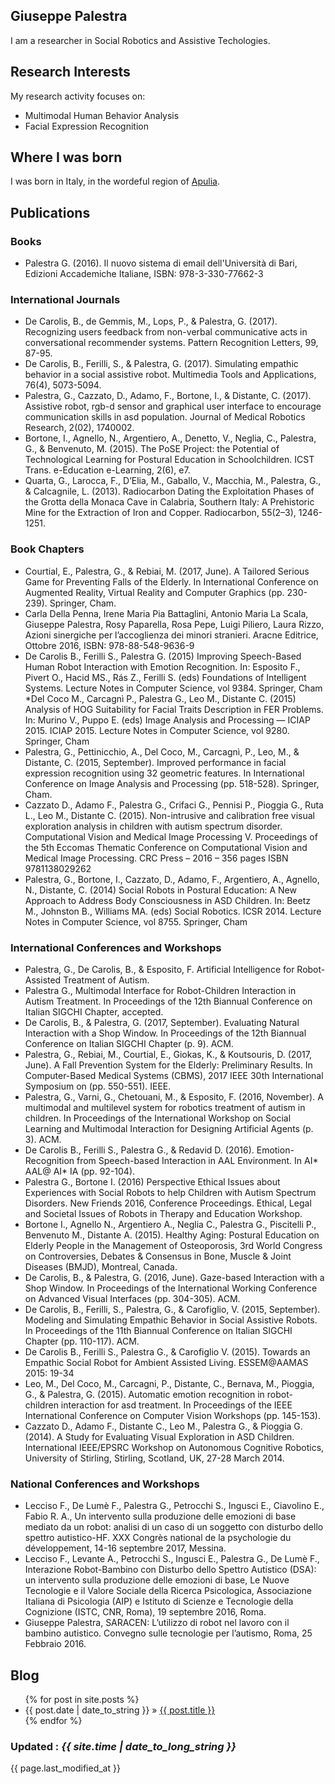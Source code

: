 ## Giuseppe Palestra
I am a researcher in Social Robotics and Assistive Techologies.

## Research Interests
My research activity focuses on: 
- Multimodal Human Behavior Analysis
- Facial Expression Recognition

## Where I was born
I was born in Italy, in the wordeful region of [Apulia](https://en.wikipedia.org/wiki/Apulia).

## Publications

### Books
* Palestra G. (2016). Il nuovo sistema di email dell'Università di Bari, Edizioni Accademiche Italiane, ISBN: 978-3-330-77662-3
     
### International Journals
* De Carolis, B., de Gemmis, M., Lops, P., & Palestra, G. (2017). Recognizing users feedback from non-verbal communicative acts in conversational recommender systems. Pattern Recognition Letters, 99, 87-95.
* De Carolis, B., Ferilli, S., & Palestra, G. (2017). Simulating empathic behavior in a social assistive robot. Multimedia Tools and Applications, 76(4), 5073-5094.
* Palestra, G., Cazzato, D., Adamo, F., Bortone, I., & Distante, C. (2017). Assistive robot, rgb-d sensor and graphical user interface to encourage communication skills in asd population. Journal of Medical Robotics Research, 2(02), 1740002.
* Bortone, I., Agnello, N., Argentiero, A., Denetto, V., Neglia, C., Palestra, G., & Benvenuto, M. (2015). The PoSE Project: the Potential of Technological Learning for Postural Education in Schoolchildren. ICST Trans. e-Education e-Learning, 2(6), e7.
* Quarta, G., Larocca, F., D’Elia, M., Gaballo, V., Macchia, M., Palestra, G., & Calcagnile, L. (2013). Radiocarbon Dating the Exploitation Phases of the Grotta della Monaca Cave in Calabria, Southern Italy: A Prehistoric Mine for the Extraction of Iron and Copper. Radiocarbon, 55(2–3), 1246-1251.

     
### Book Chapters
* Courtial, E., Palestra, G., & Rebiai, M. (2017, June). A Tailored Serious Game for Preventing Falls of the Elderly. In International Conference on Augmented Reality, Virtual Reality and Computer Graphics (pp. 230-239). Springer, Cham.
* Carla Della Penna, Irene Maria Pia Battaglini, Antonio Maria La Scala, Giuseppe Palestra, Rosy Paparella, Rosa Pepe, Luigi Piliero, Laura Rizzo, Azioni sinergiche per l’accoglienza dei minori stranieri. Aracne Editrice, Ottobre 2016, ISBN: 978-88-548-9636-9
* De Carolis B., Ferilli S., Palestra G. (2015) Improving Speech-Based Human Robot Interaction with Emotion Recognition. In: Esposito F., Pivert O., Hacid MS., Rás Z., Ferilli S. (eds) Foundations of Intelligent Systems. Lecture Notes in Computer Science, vol 9384. Springer, Cham
*Del Coco M., Carcagnì P., Palestra G., Leo M., Distante C. (2015) Analysis of HOG Suitability for Facial Traits Description in FER Problems. In: Murino V., Puppo E. (eds) Image Analysis and Processing — ICIAP 2015. ICIAP 2015. Lecture Notes in Computer Science, vol 9280. Springer, Cham
* Palestra, G., Pettinicchio, A., Del Coco, M., Carcagnì, P., Leo, M., & Distante, C. (2015, September). Improved performance in facial expression recognition using 32 geometric features. In International Conference on Image Analysis and Processing (pp. 518-528). Springer, Cham.
* Cazzato D., Adamo F., Palestra G., Crifaci G., Pennisi P., Pioggia G., Ruta L., Leo M., Distante C. (2015). Non-intrusive and calibration free visual exploration analysis in children with autism spectrum disorder. Computational Vision and Medical Image Processing V. Proceedings of the 5th Eccomas Thematic Conference on Computational Vision and Medical Image Processing. CRC Press – 2016 – 356 pages ISBN 9781138029262
* Palestra, G., Bortone, I., Cazzato, D., Adamo, F., Argentiero, A., Agnello, N., Distante, C. (2014) Social Robots in Postural Education: A New Approach to Address Body Consciousness in ASD Children. In: Beetz M., Johnston B., Williams MA. (eds) Social Robotics. ICSR 2014. Lecture Notes in Computer Science, vol 8755. Springer, Cham

     
### International Conferences and Workshops
* Palestra, G., De Carolis, B., & Esposito, F. Artificial Intelligence for Robot-Assisted Treatment of Autism.
* Palestra G., Multimodal Interface for Robot-Children Interaction in Autism Treatment. In Proceedings of the 12th Biannual Conference on Italian SIGCHI Chapter, accepted.
* De Carolis, B., & Palestra, G. (2017, September). Evaluating Natural Interaction with a Shop Window. In Proceedings of the 12th Biannual Conference on Italian SIGCHI Chapter (p. 9). ACM.
* Palestra, G., Rebiai, M., Courtial, E., Giokas, K., & Koutsouris, D. (2017, June). A Fall Prevention System for the Elderly: Preliminary Results. In Computer-Based Medical Systems (CBMS), 2017 IEEE 30th International Symposium on (pp. 550-551). IEEE.
* Palestra, G., Varni, G., Chetouani, M., & Esposito, F. (2016, November). A multimodal and multilevel system for robotics treatment of autism in children. In Proceedings of the International Workshop on Social Learning and Multimodal Interaction for Designing Artificial Agents (p. 3). ACM.
* De Carolis B., Ferilli S., Palestra G., & Redavid D. (2016). Emotion-Recognition from Speech-based Interaction in AAL Environment. In AI* AAL@ AI* IA (pp. 92-104).
* Palestra G., Bortone I. (2016) Perspective Ethical Issues about Experiences with Social Robots to help Children with Autism Spectrum Disorders. New Friends 2016, Conference Proceedings. Ethical, Legal and Societal Issues of Robots in Therapy and Education Workshop.
* Bortone I., Agnello N., Argentiero A., Neglia C., Palestra G., Piscitelli P., Benvenuto M., Distante A. (2015). Healthy Aging: Postural Education on Elderly People in the Management of Osteoporosis, 3rd World Congress on Controversies, Debates & Consensus in Bone, Muscle & Joint Diseases (BMJD), Montreal, Canada.
* De Carolis, B., & Palestra, G. (2016, June). Gaze-based Interaction with a Shop Window. In Proceedings of the International Working Conference on Advanced Visual Interfaces (pp. 304-305). ACM.
* De Carolis, B., Ferilli, S., Palestra, G., & Carofiglio, V. (2015, September). Modeling and Simulating Empathic Behavior in Social Assistive Robots. In Proceedings of the 11th Biannual Conference on Italian SIGCHI Chapter (pp. 110-117). ACM.
* De Carolis B., Ferilli S., Palestra G., & Carofiglio V. (2015). Towards an Empathic Social Robot for Ambient Assisted Living. ESSEM@AAMAS 2015: 19-34
* Leo, M., Del Coco, M., Carcagni, P., Distante, C., Bernava, M., Pioggia, G., & Palestra, G. (2015). Automatic emotion recognition in robot-children interaction for asd treatment. In Proceedings of the IEEE International Conference on Computer Vision Workshops (pp. 145-153).
* Cazzato D., Adamo F., Distante C., Leo M., Palestra G., & Pioggia G. (2014). A Study for Evaluating Visual Exploration in ASD Children. International IEEE/EPSRC Workshop on Autonomous Cognitive Robotics, University of Stirling, Stirling, Scotland, UK, 27-28 March 2014.

     
### National Conferences and Workshops
* Lecciso F., De Lumè F., Palestra G., Petrocchi S., Ingusci E., Ciavolino E., Fabio R. A., Un intervento sulla produzione delle emozioni di base mediato da un robot: analisi di un caso di un soggetto con disturbo dello spettro autistico-HF. XXX Congrès national de la psychologie du développement, 14-16 septembre 2017, Messina.
* Lecciso F., Levante A., Petrocchi S., Ingusci E., Palestra G., De Lumè F., Interazione Robot-Bambino con Disturbo dello Spettro Autistico (DSA): un intervento sulla produzione delle emozioni di base, Le Nuove Tecnologie e il Valore Sociale della Ricerca Psicologica, Associazione Italiana di Psicologia (AIP) e Istituto di Scienze e Tecnologie della Cognizione (ISTC, CNR, Roma), 19 septembre 2016, Roma.
* Giuseppe Palestra, SARACEN: L’utilizzo di robot nel lavoro con il bambino autistico. Convegno sulle tecnologie per l’autismo, Roma, 25 Febbraio 2016.

## Blog
<ul class="posts">
  {% for post in site.posts %}
    <li><span>{{ post.date | date_to_string }}</span> &raquo; <a href="{{ BASE_PATH }}{{ post.url }}">{{ post.title }}</a></li>
  {% endfor %}
</ul>




### Updated : *{{ site.time | date_to_long_string }}*
{{ page.last_modified_at }}
